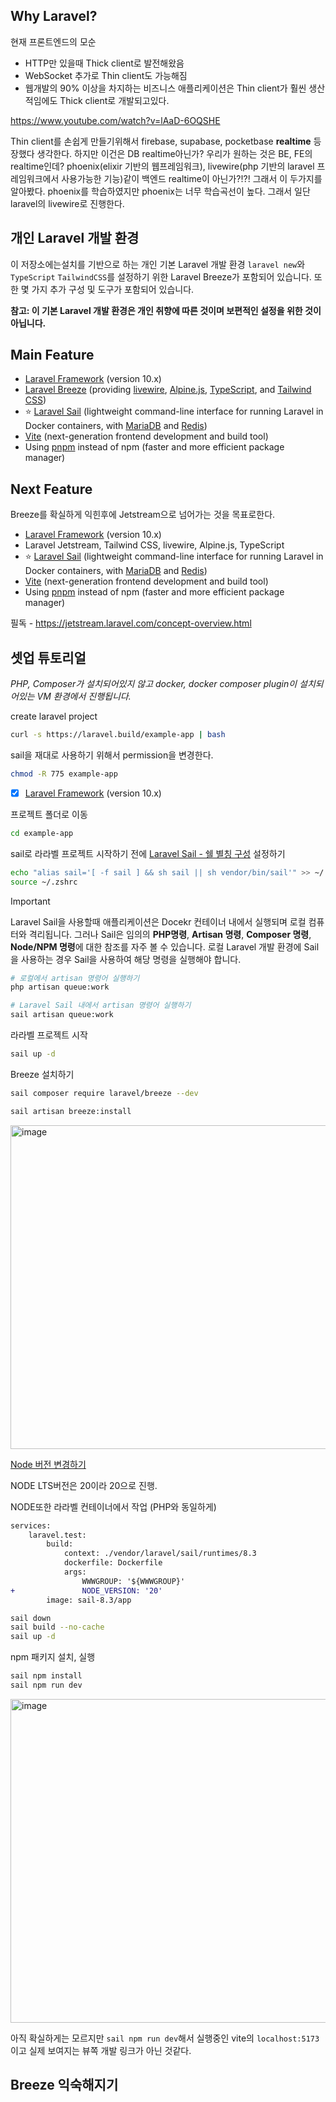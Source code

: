 ## Why Laravel?

현재 프론트엔드의 모순

- HTTP만 있을때 Thick client로 발전해왔음
- WebSocket 추가로 Thin client도 가능해짐
- 웹개발의 90% 이상을 차지하는 비즈니스 애플리케이션은 Thin client가 훨씬 생산적임에도 Thick client로 개발되고있다.

https://www.youtube.com/watch?v=lAaD-6OQSHE

Thin client를 손쉽게 만들기위해서 firebase, supabase, pocketbase **realtime** 등장했다 생각한다.
하지만 이건은 DB realtime아닌가? 우리가 원하는 것은 BE, FE의 realtime인데?
phoenix(elixir 기반의 웹프레임워크), livewire(php 기반의 laravel 프레임워크에서 사용가능한 기능)같이 백엔드 realtime이 아닌가?!?! 그래서 이 두가지를 알아봤다.
phoenix를 학습하였지만 phoenix는 너무 학습곡선이 높다.
그래서 일단 laravel의 livewire로 진행한다.

## 개인 Laravel 개발 환경

이 저장소에는설치를 기반으로 하는 개인 기본 Laravel 개발 환경 `laravel new`와 `TypeScript` `TailwindCSS`를 설정하기 위한 Laravel Breeze가 포함되어 있습니다. 또한 몇 가지 추가 구성 및 도구가 포함되어 있습니다.

**참고: 이 기본 Laravel 개발 환경은 개인 취향에 따른 것이며 보편적인 설정을 위한 것이 아닙니다.**

## Main Feature

- [Laravel Framework](https://laravel.com/) (version 10.x)
- [Laravel Breeze](https://laravel.com/docs/10.x/starter-kits) (providing [livewire](https://laravel-livewire.com/), [Alpine.js](https://alpinejs.dev/), [TypeScript](https://www.typescriptlang.org/), and [Tailwind CSS](https://tailwindcss.com/))
- ⭐️ [Laravel Sail](https://laravel.com/docs/sail) (lightweight command-line interface for running Laravel in Docker containers, with [MariaDB](https://mariadb.org/) and [Redis](https://redis.io/))
- [Vite](https://vitejs.dev/) (next-generation frontend development and build tool)
- Using [pnpm](https://pnpm.io/) instead of npm (faster and more efficient package manager)

## Next Feature

Breeze를 확실하게 익힌후에 Jetstream으로 넘어가는 것을 목표로한다.

- [Laravel Framework](https://laravel.com/) (version 10.x)
- Laravel Jetstream, Tailwind CSS, livewire, Alpine.js, TypeScript
- ⭐️ [Laravel Sail](https://laravel.com/docs/sail) (lightweight command-line interface for running Laravel in Docker containers, with [MariaDB](https://mariadb.org/) and [Redis](https://redis.io/))
- [Vite](https://vitejs.dev/) (next-generation frontend development and build tool)
- Using [pnpm](https://pnpm.io/) instead of npm (faster and more efficient package manager)

필독 - https://jetstream.laravel.com/concept-overview.html

## 셋업 튜토리얼

_PHP, Composer가 설치되어있지 않고 docker, docker composer plugin이 설치되어있는 VM 환경에서 진행됩니다._

create laravel project

```sh
curl -s https://laravel.build/example-app | bash
```

sail을 재대로 사용하기 위해서 permission을 변경한다.

```sh
chmod -R 775 example-app
```

- [x] [Laravel Framework](https://laravel.com/) (version 10.x)

프로젝트 폴더로 이동

```sh
cd example-app
```

sail로 라라벨 프로젝트 시작하기 전에 [Laravel Sail - 쉘 별칭 구성](https://laravel.com/docs/10.x/sail#configuring-a-shell-alias) 설정하기

```sh
echo "alias sail='[ -f sail ] && sh sail || sh vendor/bin/sail'" >> ~/.zshrc
source ~/.zshrc
```

> [!IMPORTANT]
> Laravel Sail을 사용할때 애플리케이션은 Docekr 컨테이너 내에서 실행되며 로컬 컴퓨터와 격리됩니다. 그러나 Sail은 임의의 **PHP명령**, **Artisan 명령**, **Composer 명령**, **Node/NPM 명령**에 대한 참조를 자주 볼 수 있습니다.
> 로컬 Laravel 개발 환경에 Sail을 사용하는 경우 Sail을 사용하여 해당 명령을 실행해야 합니다.
> 
> ```sh
> # 로컬에서 artisan 명령어 실행하기
> php artisan queue:work
>
> # Laravel Sail 내에서 artisan 명령어 실행하기
> sail artisan queue:work
> ```

라라벨 프로젝트 시작

```sh
sail up -d
```

Breeze 설치하기

```sh
sail composer require laravel/breeze --dev
```

```sh
sail artisan breeze:install
```

<img src="https://github.com/Hansanghyeon/laravel-starter/assets/42893446/5bc23897-9368-4108-b180-b56c68b62c64" alt="image" width="518" />

[Node 버전 변경하기](https://laravel.com/docs/9.x/sail#sail-node-versions)

NODE LTS버전은 20이라 20으로 진행.

NODE또한 라라벨 컨테이너에서 작업 (PHP와 동일하게)

```diff
services:
    laravel.test:
        build:
            context: ./vendor/laravel/sail/runtimes/8.3
            dockerfile: Dockerfile
            args:
                WWWGROUP: '${WWWGROUP}'
+               NODE_VERSION: '20'
        image: sail-8.3/app
```

```sh
sail down
sail build --no-cache
sail up -d
```

npm 패키지 설치, 실행

```sh
sail npm install
sail npm run dev
```

<img src="https://github.com/Hansanghyeon/laravel-starter/assets/42893446/670c3288-0f27-4c9d-a022-b118e5b068dd" alt="image" width="518" />

아직 확실하게는 모르지만 `sail npm run dev`해서 실행중인 vite의 `localhost:5173`이고 실제 보여지는 뷰쪽 개발 링크가 아닌 것같다.

## Breeze 익숙해지기


